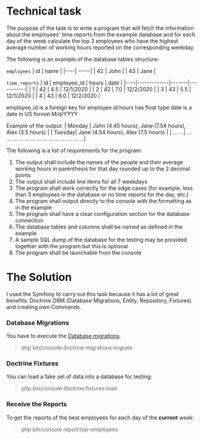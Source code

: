 # Technical task #
The purpose of the task is to write a program that will fetch the information about the employees' time reports from the example database and for each day of the week calculate the top 3 employees who have the highest average number of working hours reported on the corresponding weekday. 

The following is an example of the database tables structure: 

`employees`
| id | name | 
|----| -----|
| 42 | John | 
| 43 | Jane | 

`time_reports`
| id | employee_id | hours |    date   | 
|----|-------------|-------|-----------|
|  1 |      42     |  4.5  | 12/1/2020 | 
|  2 |      42     |  7.0  | 12/2/2020 | 
|  3 |      43     |  5.5  | 12/1/2020 | 
|  4 |      43     |  6.0  | 12/2/2020 | 

employee_id is a foreign key for employee.id
hours has float type 
date is a date in US format M/d/YYYY 

Example of the output: 
| Monday | John (4.45 hours), Jane (7.54 hours), Alex (3.5 hours) | 
| Tuesday| Jane (4.54 hours), Alex (7.5 hours)                    | 
| ... ...| ... ... ... ... ... ... ... ... ... ... ... ... ... ...| 

The following is a list of requirements for the program: 
1. The output shall include the names of the people and their average working hours in parenthesis for that day rounded up to the 2 decimal points 
2. The output shall include line items for all 7 weekdays  
3. The program shall work correctly for the edge cases (for example, less than 3 employees in the database or no time reports for the day, etc.) 
4. The program shall output directly to the console with the formatting as in the example 
5. The program shall have a clear configuration section for the database connection 
6. The database tables and columns shall be named as defined in the example 
7. A sample SQL dump of the database for the testing may be provided together with the program but this is optional 
8. The program shall be launchable from the console 

# The Solution #
I used the Symfony to carry out this task because it has a lot of great benefits: Doctrine ORM (Database Migrations,
Entity, Repository, Fixtures) and creating own Commands.

### Database Migrations ###
You have to execute the [Database migrations](https://symfony.com/doc/current/bundles/DoctrineMigrationsBundle/).
> php bin/console  doctrine:migrations:migrate

### Doctrine Fixtures ###
You can load a fake set of data into a database for testing:
> php bin/console doctrine:fixtures:load

### Receive the Reports ###

To get the reports of the best employees for each day of the **current** week:
> php bin/console report:top-employees


